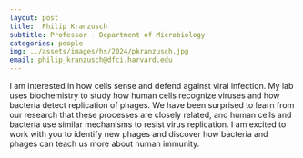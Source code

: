 ```yaml
---
layout: post
title:  Philip Kranzusch
subtitle: Professor - Department of Microbiology
categories: people
img: ../assets/images/hs/2024/pkranzusch.jpg
email: philip_kranzusch@dfci.harvard.edu
---
```

I am interested in how cells sense and defend against viral infection. My lab uses biochemistry to study how
human cells recognize viruses and how bacteria detect replication of phages. We have been surprised to learn
from our research that these processes are closely related, and human cells and bacteria use similar
mechanisms to resist virus replication. I am excited to work with you to identify new phages and discover how
bacteria and phages can teach us more about human immunity.
